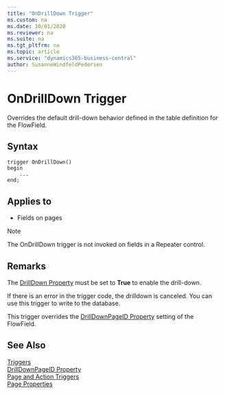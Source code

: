```yaml
---
title: "OnDrillDown Trigger"
ms.custom: na
ms.date: 10/01/2020
ms.reviewer: na
ms.suite: na
ms.tgt_pltfrm: na
ms.topic: article
ms.service: "dynamics365-business-central"
author: SusanneWindfeldPedersen
---
```


# OnDrillDown Trigger

Overrides the default drill-down behavior defined in the table definition for the FlowField.  

## Syntax  

```AL
trigger OnDrillDown()
begin
    ...
end;
```

## Applies to

- Fields on pages  

> [!NOTE]  
> The OnDrillDown trigger is not invoked on fields in a Repeater control<!--NAV in the [!INCLUDE[nav_web](../includes/nav_web_md.md)]-->.  

## Remarks 
The [DrillDown Property](../properties/devenv-drilldown-property.md) must be set to **True** to enable the drill-down.

If there is an error in the trigger code, the drilldown is canceled. You can use this trigger to write to the database.  

This trigger overrides the [DrillDownPageID Property](../properties/devenv-drilldownpageid-property.md) setting of the FlowField.  

## See Also  

[Triggers](devenv-triggers.md)  
[DrillDownPageID Property](../properties/devenv-drilldownpageid-property.md)  
[Page and Action Triggers](devenv-page-and-action-triggers.md)  
[Page Properties](../properties/devenv-page-properties.md)  
